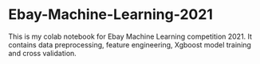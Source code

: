 # Ebay-Machine-Learning-2021
This is my colab notebook for Ebay Machine Learning competition 2021. It contains data preprocessing, feature engineering, Xgboost model training and cross validation.

